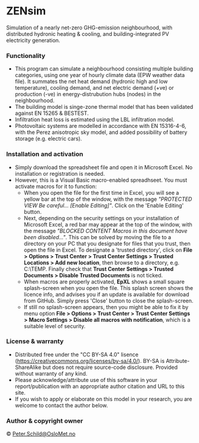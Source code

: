 # ZENsim
Simulation of a nearly net-zero GHG-emission neighbourhood, with distributed hydronic heating &amp; cooling, and building-integrated PV electricity generation.

### Functionality
- This program can simulate a neighbourhood consisting multiple building categories, using one year of hourly climate data (EPW weather data file). It summates the net heat demand (hydronic high and low temperature), cooling demand, and net electric demand (+ve) or production (-ve) in energy-distrubution hubs (nodes) in the neighbourhood.
- The building model is singe-zone thermal model that has been validated against EN 15265 & BESTEST.
- Infiltration heat loss is estimated using the LBL infiltration model.
- Photovoltaic systems are modelled in accordance with EN 15316-4-6, with the Perez anisotropic sky model, and  added possibility of battery storage (e.g. electric cars).

### Installation and activation
- Simply download the spreadsheet file and open it in Microsoft Excel. No installation or registration is needed.
- However, this is a Visual Basic macro-enabled spreadhseet. You must activate macros for it to function: 
  - When you open the file for the first time in Excel, you will see a yellow bar at the top of the window, with the message *"PROTECTED VIEW Be careful... [Enable Editing]"*. Click on the 'Enable Editing' button. 
  - Next, depending on the security settings on your installation of Microsoft Excel, a red bar may appear at the top of the window, with the message *"BLOCKED CONTENT Macros in this document have been disabled..."*. This can be solved by moving the file to a directory on your PC that you designate for files that you trust, then open the file in Excel. To designate a 'trusted directory', click on **File > Options > Trust Center > Trust Center Settings > Trusted Locations > Add new location**, then browse to a directory, e.g. C:\TEMP\. Finally check that **Trust Center Settings > Trusted Documents > Disable Trusted Documents**  is not ticked.
  - When macros are properly activated, **EpXL** shows a small square splash-screen when you open the file. This splash screen shows the licence info, and advises you if an update is available for download from GitHub. Simply press 'Close' button to close the splash-screen. 
  - If still no splash-screen appears, then you might be able to fix it by menu option **File > Options > Trust Center > Trust Center Settings > Macro Settings > Disable all macros with notification**, which is a suitable level of security.

### License & warranty
- Distributed free under the "CC BY-SA 4.0" lisence (https://creativecommons.org/licenses/by-sa/4.0/). BY-SA is Attribute-ShareAlike but does not require source-code disclosure. Provided without warranty of any kind.
- Please acknowledge/attribute use of this software in your report/publication with an appropriate author citation and URL to this site.
- If you wish to apply or elaborate on this model in your research, you are welcome to contact the author below.

### Author & copyright owner
© Peter.Schild@OsloMet.no
